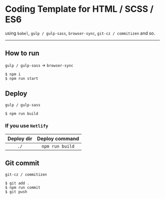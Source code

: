 # Coding Template for HTML / SCSS / ES6

using `babel`, `gulp / gulp-sass`, `browser-sync`, `git-cz / commitizen` and so. 

---

## How to run

`gulp / gulp-sass` → `browser-sync`

```
$ npm i
$ npm run start
```

## Deploy

`gulp / gulp-sass`

```
$ npm run build
```

### If you use `Netlify`

| Deploy dir | Deploy command |
|:---:|:---:|
| `./` | `npm run build` |

## Git commit

`git-cz / commitizen`

```
$ git add .
$ npm run commit
$ git push
````
